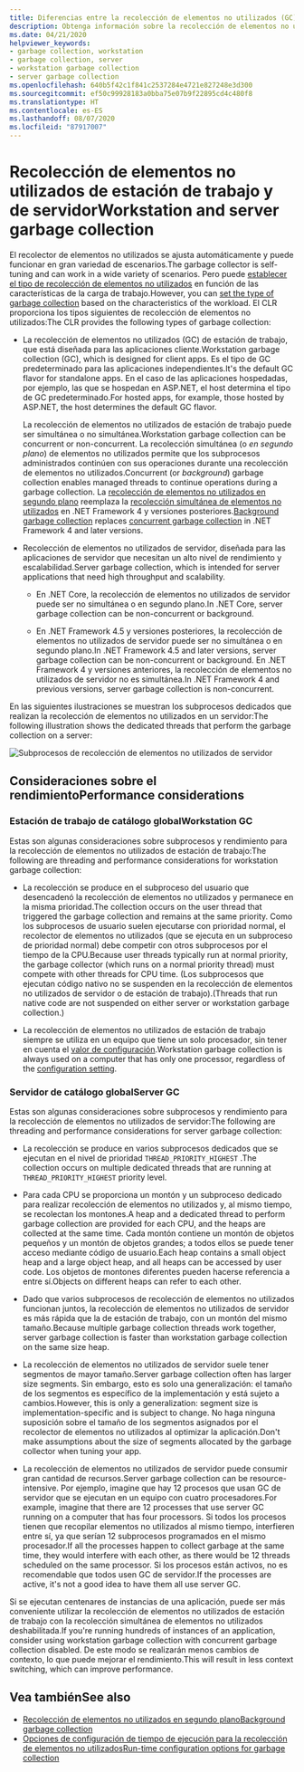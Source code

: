 ```yaml
---
title: Diferencias entre la recolección de elementos no utilizados (GC) en estaciones de trabajo y servidores
description: Obtenga información sobre la recolección de elementos no utilizados de estación de trabajo y de servidor en .NET.
ms.date: 04/21/2020
helpviewer_keywords:
- garbage collection, workstation
- garbage collection, server
- workstation garbage collection
- server garbage collection
ms.openlocfilehash: 640b5f42c1f841c2537284e4721e827248e3d300
ms.sourcegitcommit: ef50c99928183a0bba75e07b9f22895cd4c480f8
ms.translationtype: HT
ms.contentlocale: es-ES
ms.lasthandoff: 08/07/2020
ms.locfileid: "87917007"
---
```

# <a name="workstation-and-server-garbage-collection"></a><span data-ttu-id="8d0e6-103">Recolección de elementos no utilizados de estación de trabajo y de servidor</span><span class="sxs-lookup"><span data-stu-id="8d0e6-103">Workstation and server garbage collection</span></span>

<span data-ttu-id="8d0e6-104">El recolector de elementos no utilizados se ajusta automáticamente y puede funcionar en gran variedad de escenarios.</span><span class="sxs-lookup"><span data-stu-id="8d0e6-104">The garbage collector is self-tuning and can work in a wide variety of scenarios.</span></span> <span data-ttu-id="8d0e6-105">Pero puede [establecer el tipo de recolección de elementos no utilizados](../../core/run-time-config/garbage-collector.md#flavors-of-garbage-collection) en función de las características de la carga de trabajo.</span><span class="sxs-lookup"><span data-stu-id="8d0e6-105">However, you can [set the type of garbage collection](../../core/run-time-config/garbage-collector.md#flavors-of-garbage-collection) based on the characteristics of the workload.</span></span> <span data-ttu-id="8d0e6-106">El CLR proporciona los tipos siguientes de recolección de elementos no utilizados:</span><span class="sxs-lookup"><span data-stu-id="8d0e6-106">The CLR provides the following types of garbage collection:</span></span>

- <span data-ttu-id="8d0e6-107">La recolección de elementos no utilizados (GC) de estación de trabajo, que está diseñada para las aplicaciones cliente.</span><span class="sxs-lookup"><span data-stu-id="8d0e6-107">Workstation garbage collection (GC), which is designed for client apps.</span></span> <span data-ttu-id="8d0e6-108">Es el tipo de GC predeterminado para las aplicaciones independientes.</span><span class="sxs-lookup"><span data-stu-id="8d0e6-108">It's the default GC flavor for standalone apps.</span></span> <span data-ttu-id="8d0e6-109">En el caso de las aplicaciones hospedadas, por ejemplo, las que se hospedan en ASP.NET, el host determina el tipo de GC predeterminado.</span><span class="sxs-lookup"><span data-stu-id="8d0e6-109">For hosted apps, for example, those hosted by ASP.NET, the host determines the default GC flavor.</span></span>

  <span data-ttu-id="8d0e6-110">La recolección de elementos no utilizados de estación de trabajo puede ser simultánea o no simultánea.</span><span class="sxs-lookup"><span data-stu-id="8d0e6-110">Workstation garbage collection can be concurrent or non-concurrent.</span></span> <span data-ttu-id="8d0e6-111">La recolección simultánea (o *en segundo plano*) de elementos no utilizados permite que los subprocesos administrados continúen con sus operaciones durante una recolección de elementos no utilizados.</span><span class="sxs-lookup"><span data-stu-id="8d0e6-111">Concurrent (or *background*) garbage collection enables managed threads to continue operations during a garbage collection.</span></span> <span data-ttu-id="8d0e6-112">La [recolección de elementos no utilizados en segundo plano](background-gc.md) reemplaza la [recolección simultánea de elementos no utilizados](background-gc.md#concurrent-garbage-collection) en .NET Framework 4 y versiones posteriores.</span><span class="sxs-lookup"><span data-stu-id="8d0e6-112">[Background garbage collection](background-gc.md) replaces [concurrent garbage collection](background-gc.md#concurrent-garbage-collection) in .NET Framework 4 and later versions.</span></span>

- <span data-ttu-id="8d0e6-113">Recolección de elementos no utilizados de servidor, diseñada para las aplicaciones de servidor que necesitan un alto nivel de rendimiento y escalabilidad.</span><span class="sxs-lookup"><span data-stu-id="8d0e6-113">Server garbage collection, which is intended for server applications that need high throughput and scalability.</span></span>

  - <span data-ttu-id="8d0e6-114">En .NET Core, la recolección de elementos no utilizados de servidor puede ser no simultánea o en segundo plano.</span><span class="sxs-lookup"><span data-stu-id="8d0e6-114">In .NET Core, server garbage collection can be non-concurrent or background.</span></span>

  - <span data-ttu-id="8d0e6-115">En .NET Framework 4.5 y versiones posteriores, la recolección de elementos no utilizados de servidor puede ser no simultánea o en segundo plano.</span><span class="sxs-lookup"><span data-stu-id="8d0e6-115">In .NET Framework 4.5 and later versions, server garbage collection can be non-concurrent or background.</span></span> <span data-ttu-id="8d0e6-116">En .NET Framework 4 y versiones anteriores, la recolección de elementos no utilizados de servidor no es simultánea.</span><span class="sxs-lookup"><span data-stu-id="8d0e6-116">In .NET Framework 4 and previous versions, server garbage collection is non-concurrent.</span></span>

<span data-ttu-id="8d0e6-117">En las siguientes ilustraciones se muestran los subprocesos dedicados que realizan la recolección de elementos no utilizados en un servidor:</span><span class="sxs-lookup"><span data-stu-id="8d0e6-117">The following illustration shows the dedicated threads that perform the garbage collection on a server:</span></span>

![Subprocesos de recolección de elementos no utilizados de servidor](media/gc-server.png)

## <a name="performance-considerations"></a><span data-ttu-id="8d0e6-119">Consideraciones sobre el rendimiento</span><span class="sxs-lookup"><span data-stu-id="8d0e6-119">Performance considerations</span></span>

### <a name="workstation-gc"></a><span data-ttu-id="8d0e6-120">Estación de trabajo de catálogo global</span><span class="sxs-lookup"><span data-stu-id="8d0e6-120">Workstation GC</span></span>

<span data-ttu-id="8d0e6-121">Estas son algunas consideraciones sobre subprocesos y rendimiento para la recolección de elementos no utilizados de estación de trabajo:</span><span class="sxs-lookup"><span data-stu-id="8d0e6-121">The following are threading and performance considerations for workstation garbage collection:</span></span>

- <span data-ttu-id="8d0e6-122">La recolección se produce en el subproceso del usuario que desencadenó la recolección de elementos no utilizados y permanece en la misma prioridad.</span><span class="sxs-lookup"><span data-stu-id="8d0e6-122">The collection occurs on the user thread that triggered the garbage collection and remains at the same priority.</span></span> <span data-ttu-id="8d0e6-123">Como los subprocesos de usuario suelen ejecutarse con prioridad normal, el recolector de elementos no utilizados (que se ejecuta en un subproceso de prioridad normal) debe competir con otros subprocesos por el tiempo de la CPU.</span><span class="sxs-lookup"><span data-stu-id="8d0e6-123">Because user threads typically run at normal priority, the garbage collector (which runs on a normal priority thread) must compete with other threads for CPU time.</span></span> <span data-ttu-id="8d0e6-124">(Los subprocesos que ejecutan código nativo no se suspenden en la recolección de elementos no utilizados de servidor o de estación de trabajo).</span><span class="sxs-lookup"><span data-stu-id="8d0e6-124">(Threads that run native code are not suspended on either server or workstation garbage collection.)</span></span>

- <span data-ttu-id="8d0e6-125">La recolección de elementos no utilizados de estación de trabajo siempre se utiliza en un equipo que tiene un solo procesador, sin tener en cuenta el [valor de configuración](../../core/run-time-config/garbage-collector.md#workstation-vs-server).</span><span class="sxs-lookup"><span data-stu-id="8d0e6-125">Workstation garbage collection is always used on a computer that has only one processor, regardless of the [configuration setting](../../core/run-time-config/garbage-collector.md#workstation-vs-server).</span></span>

### <a name="server-gc"></a><span data-ttu-id="8d0e6-126">Servidor de catálogo global</span><span class="sxs-lookup"><span data-stu-id="8d0e6-126">Server GC</span></span>

<span data-ttu-id="8d0e6-127">Estas son algunas consideraciones sobre subprocesos y rendimiento para la recolección de elementos no utilizados de servidor:</span><span class="sxs-lookup"><span data-stu-id="8d0e6-127">The following are threading and performance considerations for server garbage collection:</span></span>

- <span data-ttu-id="8d0e6-128">La recolección se produce en varios subprocesos dedicados que se ejecutan en el nivel de prioridad `THREAD_PRIORITY_HIGHEST` .</span><span class="sxs-lookup"><span data-stu-id="8d0e6-128">The collection occurs on multiple dedicated threads that are running at `THREAD_PRIORITY_HIGHEST` priority level.</span></span>

- <span data-ttu-id="8d0e6-129">Para cada CPU se proporciona un montón y un subproceso dedicado para realizar recolección de elementos no utilizados y, al mismo tiempo, se recolectan los montones.</span><span class="sxs-lookup"><span data-stu-id="8d0e6-129">A heap and a dedicated thread to perform garbage collection are provided for each CPU, and the heaps are collected at the same time.</span></span> <span data-ttu-id="8d0e6-130">Cada montón contiene un montón de objetos pequeños y un montón de objetos grandes; a todos ellos se puede tener acceso mediante código de usuario.</span><span class="sxs-lookup"><span data-stu-id="8d0e6-130">Each heap contains a small object heap and a large object heap, and all heaps can be accessed by user code.</span></span> <span data-ttu-id="8d0e6-131">Los objetos de montones diferentes pueden hacerse referencia a entre sí.</span><span class="sxs-lookup"><span data-stu-id="8d0e6-131">Objects on different heaps can refer to each other.</span></span>

- <span data-ttu-id="8d0e6-132">Dado que varios subprocesos de recolección de elementos no utilizados funcionan juntos, la recolección de elementos no utilizados de servidor es más rápida que la de estación de trabajo, con un montón del mismo tamaño.</span><span class="sxs-lookup"><span data-stu-id="8d0e6-132">Because multiple garbage collection threads work together, server garbage collection is faster than workstation garbage collection on the same size heap.</span></span>

- <span data-ttu-id="8d0e6-133">La recolección de elementos no utilizados de servidor suele tener segmentos de mayor tamaño.</span><span class="sxs-lookup"><span data-stu-id="8d0e6-133">Server garbage collection often has larger size segments.</span></span> <span data-ttu-id="8d0e6-134">Sin embargo, esto es solo una generalización: el tamaño de los segmentos es específico de la implementación y está sujeto a cambios.</span><span class="sxs-lookup"><span data-stu-id="8d0e6-134">However, this is only a generalization: segment size is implementation-specific and is subject to change.</span></span> <span data-ttu-id="8d0e6-135">No haga ninguna suposición sobre el tamaño de los segmentos asignados por el recolector de elementos no utilizados al optimizar la aplicación.</span><span class="sxs-lookup"><span data-stu-id="8d0e6-135">Don't make assumptions about the size of segments allocated by the garbage collector when tuning your app.</span></span>

- <span data-ttu-id="8d0e6-136">La recolección de elementos no utilizados de servidor puede consumir gran cantidad de recursos.</span><span class="sxs-lookup"><span data-stu-id="8d0e6-136">Server garbage collection can be resource-intensive.</span></span> <span data-ttu-id="8d0e6-137">Por ejemplo, imagine que hay 12 procesos que usan GC de servidor que se ejecutan en un equipo con cuatro procesadores.</span><span class="sxs-lookup"><span data-stu-id="8d0e6-137">For example, imagine that there are 12 processes that use server GC running on a computer that has four processors.</span></span> <span data-ttu-id="8d0e6-138">Si todos los procesos tienen que recopilar elementos no utilizados al mismo tiempo, interfieren entre sí, ya que serían 12 subprocesos programados en el mismo procesador.</span><span class="sxs-lookup"><span data-stu-id="8d0e6-138">If all the processes happen to collect garbage at the same time, they would interfere with each other, as there would be 12 threads scheduled on the same processor.</span></span> <span data-ttu-id="8d0e6-139">Si los procesos están activos, no es recomendable que todos usen GC de servidor.</span><span class="sxs-lookup"><span data-stu-id="8d0e6-139">If the processes are active, it's not a good idea to have them all use server GC.</span></span>

<span data-ttu-id="8d0e6-140">Si se ejecutan centenares de instancias de una aplicación, puede ser más conveniente utilizar la recolección de elementos no utilizados de estación de trabajo con la recolección simultánea de elementos no utilizados deshabilitada.</span><span class="sxs-lookup"><span data-stu-id="8d0e6-140">If you're running hundreds of instances of an application, consider using workstation garbage collection with concurrent garbage collection disabled.</span></span> <span data-ttu-id="8d0e6-141">De este modo se realizarán menos cambios de contexto, lo que puede mejorar el rendimiento.</span><span class="sxs-lookup"><span data-stu-id="8d0e6-141">This will result in less context switching, which can improve performance.</span></span>

## <a name="see-also"></a><span data-ttu-id="8d0e6-142">Vea también</span><span class="sxs-lookup"><span data-stu-id="8d0e6-142">See also</span></span>

- [<span data-ttu-id="8d0e6-143">Recolección de elementos no utilizados en segundo plano</span><span class="sxs-lookup"><span data-stu-id="8d0e6-143">Background garbage collection</span></span>](background-gc.md)
- [<span data-ttu-id="8d0e6-144">Opciones de configuración de tiempo de ejecución para la recolección de elementos no utilizados</span><span class="sxs-lookup"><span data-stu-id="8d0e6-144">Run-time configuration options for garbage collection</span></span>](../../core/run-time-config/garbage-collector.md)
